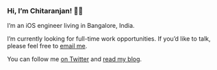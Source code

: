 ### Hi, I’m Chitaranjan! 👋🏽

I’m an iOS engineer living in Bangalore, India.

I’m currently looking for full-time work opportunities. If youʼd like to talk, please feel free to [email me](mailto:chitaranjansahu93@gmail.com "Send an email to chitaranjansahu93@gmail.com").

You can follow me [on Twitter](https://twitter.com/_TheCodeTalker "Follow @_TheCodeTalker on Twitter") and [read my blog](http://thecodetalker.github.io/).
